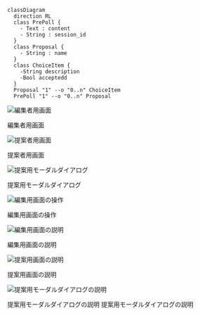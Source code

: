 ```mermaid
classDiagram
  direction RL
  class PrePoll {
    - Text : content
    - String : session_id
  }
  class Proposal {
    - String : name
  }
  class ChoiceItem {
    -String description
    -Bool acceptedd
  }
  Proposal "1" --o "0..n" ChoiceItem 
  PrePoll "1" --o "0..n" Proposal 

```

![編集者用画面](https://github.com/ykominami/touhyosan/assets/106179/bec9dfeb-c591-4ad9-8b54-78e97bfc6866)

編集者用画面

![提案者用画面](https://github.com/ykominami/touhyosan/assets/106179/ad177c36-ff47-421a-96aa-eea3e9bfe3d7)

提案者用画面

![提案用モーダルダイアログ](https://github.com/ykominami/touhyosan/assets/106179/5322d45f-1626-408d-b8da-965528de8bc1)

提案用モーダルダイアログ

![編集用画面の操作](https://github.com/ykominami/touhyosan/assets/106179/196e6959-83a9-49c7-88bc-3d920025cef3)

編集用画面の操作

![編集用画面の説明](https://github.com/ykominami/touhyosan/assets/106179/a3c29930-ab1a-4392-a36d-fd3f8abc4f66)

編集用画面の説明

![提案用画面の説明](https://github.com/ykominami/touhyosan/assets/106179/e9bbcd68-d196-4e4a-9d47-19be5ca820b6)

提案用画面の説明

![提案用モーダルダイアログの説明](https://github.com/ykominami/touhyosan/assets/106179/ab7a00c1-fdf1-452a-9271-6d079bde2599)

提案用モーダルダイアログの説明
提案用モーダルダイアログの説明
